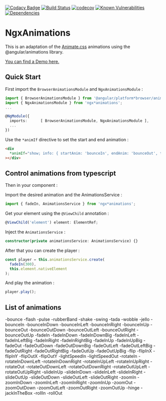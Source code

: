 [![Codacy Badge](https://api.codacy.com/project/badge/Grade/f5608bd57e6841cb9f6da08b8a241a43)](https://app.codacy.com/app/ibenjelloun/ngx-animations?utm_source=github.com&utm_medium=referral&utm_content=ibenjelloun/ngx-animations&utm_campaign=Badge_Grade_Dashboard)
[![Build Status](https://travis-ci.org/ibenjelloun/ngx-animations.svg?branch=master)](https://travis-ci.org/ibenjelloun/ngx-animations)
[![codecov](https://codecov.io/gh/ibenjelloun/ngx-animations/branch/master/graph/badge.svg)](https://codecov.io/gh/ibenjelloun/ngx-animations)
[![Known Vulnerabilities](https://snyk.io/test/github/ibenjelloun/ngx-animations/badge.svg?targetFile=libs/ngx-animations/package.json)](https://snyk.io/test/github/ibenjelloun/ngx-animations?targetFile=libs/ngx-animations/package.json)
[![Dependencies](https://david-dm.org/ibenjelloun/ngx-animations.svg)](https://david-dm.org/ibenjelloun/ngx-animations?view=list)

# NgxAnimations

This is an adaptation of the [Animate.css](https://daneden.github.io/animate.css/) animations using the @angular/animations library.

[You can find a Demo here.](https://stackblitz.com/edit/ngx*animations)

## Quick Start

First import the `BrowserAnimationsModule` and `NgxAnimationsModule` :

```typescript
import { BrowserAnimationsModule } from '@angular/platform*browser/animations';
import { NgxAnimationsModule } from 'ngx*animations';
...

@NgModule({
  imports:      [ BrowserAnimationsModule, NgxAnimationsModule ],
  ...
})
```

Use the `*animIf` directive to set the start and end animation :

```html
<div
  *animIf="show; info: { startAnim: 'bounceIn', endAnim: 'bounceOut', time: 1000 }"
></div>
```

## Control animations from typescript

Then in your component :

Import the desired animation and the AnimationsService :

```typescript
import { fadeIn, AnimationsService } from 'ngx*animations';
```

Get your element using the `@ViewChild` annotation :

```typescript
@ViewChild('element') element: ElementRef;
```

Inject the `AnimationsService` :

```typescript
constructor(private animationsService: AnimationsService) {}
```

After that you can create the player :

```typescript
const player = this.animationsService.create(
  fadeIn(300),
  this.element.nativeElement
);
```

And play the animation :

```typescript
player.play();
```

## List of animations

-bounce
-flash
-pulse
-rubberBand
-shake
-swing
-tada
-wobble
-jello
-bounceIn
-bounceInDown
-bounceInLeft
-bounceInRight
-bounceInUp
-bounceOut
-bounceOutDown
-bounceOutLeft
-bounceOutRight
-bounceOutUp
-fadeIn
-fadeInDown
-fadeInDownBig
-fadeInLeft
-fadeInLeftBig
-fadeInRight
-fadeInRightBig
-fadeInUp
-fadeInUpBig
-fadeOut
-fadeOutDown
-fadeOutDownBig
-fadeOutLeft
-fadeOutLeftBig
-fadeOutRight
-fadeOutRightBig
-fadeOutUp
-fadeOutUpBig
-flip
-flipInX
-flipInY
-flipOutX
-flipOutY
-lightSpeedIn
-lightSpeedOut
-rotateIn
-rotateInDownLeft
-rotateInDownRight
-rotateInUpLeft
-rotateInUpRight
-rotateOut
-rotateOutDownLeft
-rotateOutDownRight
-rotateOutUpLeft
-rotateOutUpRight
-slideInUp
-slideInDown
-slideInLeft
-slideInRight
-slideOutUp
-slideOutDown
-slideOutLeft
-slideOutRight
-zoomIn
-zoomInDown
-zoomInLeft
-zoomInRight
-zoomInUp
-zoomOut
-zoomOutDown
-zoomOutLeft
-zoomOutRight
-zoomOutUp
-hinge
-jackInTheBox
-rollIn
-rollOut
